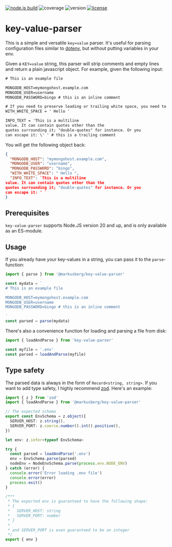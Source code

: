[![node.js build](https://github.com/markusberg/key-value-parser/actions/workflows/main.yaml/badge.svg)](https://github.com/markusberg/key-value-parser/actions/workflows/main.yaml)
![coverage](https://markusberg.github.io/key-value-parser/badges/coverage-1.0.1.svg)
![version](https://img.shields.io/npm/v/key-value-parser.svg)
[![license](https://img.shields.io/github/license/markusberg/key-value-parser.svg)](https://www.apache.org/licenses/LICENSE-2.0)

# key-value-parser

This is a simple and versatile `key=value` parser. It's useful for parsing configuration files similar to [dotenv](https://www.npmjs.com/package/dotenv), but without putting variables in your env.

Given a `KEY=value` string, this parser will strip comments and empty lines and return a plain javascript object. For example, given
the following input:

```txt
# This is an example file

MONGODB_HOST=mymongohost.example.com
MONGODB_USER=username
MONGODB_PASSWORD=bingo # this is an inline comment

# If you need to preserve leading or trailing white space, you need to use quotes
WITH_WHITE_SPACE = ' Hello '

INFO_TEXT = 'This is a multiline
value. It can contain quotes other than the
quotes surrounding it; "double-quotes" for instance. Or you
can escape it: \' ' # this is a trailing comment
```

You will get the following object back:

```json
{
  "MONGODB_HOST": "mymongohost.example.com",
  "MONGODB_USER": "username",
  "MONGODB_PASSWORD": "bingo",
  "WITH_WHITE_SPACE": " Hello ",
  "INFO_TEXT": `This is a multiline
value. It can contain quotes other than the
quotes surrounding it; "double-quotes" for instance. Or you
can escape it: ' `
}
```

## Prerequisites

`key-value-parser` supports Node.JS version 20 and up, and is only available as an ES-module.

## Usage

If you already have your key-values in a string, you can pass it to the `parse`-function:

```typescript
import { parse } from '@markusberg/key-value-parser'

const mydata = `
# This is an example file

MONGODB_HOST=mymongohost.example.com
MONGODB_USER=username
MONGODB_PASSWORD=bingo # this is an inline comment

`
const parsed = parse(mydata)
```

There's also a convenience function for loading and parsing a file from disk:

```typescript
import { loadAndParse } from 'key-value-parser'

const myfile = '.env'
const parsed = loadAndParse(myfile)
```

## Type safety

The parsed data is always in the form of `Record<string, string>`. If you want to add type safety, I highly recommend [zod](https://github.com/colinhacks/zod). Here's an example:

```typescript
import { z } from 'zod'
import { loadAndParse } from '@markusberg/key-value-parser'

// The expected schema
export const EnvSchema = z.object({
  SERVER_HOST: z.string(),
  SERVER_PORT: z.coerce.number().int().positive(),
})

let env: z.infer<typeof EnvSchema>

try {
  const parsed = loadAndParse('.env')
  env = EnvSchema.parse(parsed)
  nodeEnv = NodeEnvSchema.parse(process.env.NODE_ENV)
} catch (error) {
  console.error('Error loading .env file')
  console.error(error)
  process.exit()
}

/***
 * The exported env is guaranteed to have the following shape:
 * {
 *   SERVER_HOST: string
 *   SERVER_PORT: number
 * }
 *
 * and SERVER_PORT is even guaranteed to be an integer
 */
export { env }
```
